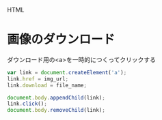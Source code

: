 HTML
# 画像のダウンロード
ダウンロード用の\<a>を一時的につくってクリックする  
```javascript
var link = document.createElement('a');
link.href = img_url;
link.download = file_name;

document.body.appendChild(link);
link.click();
document.body.removeChild(link);
```

